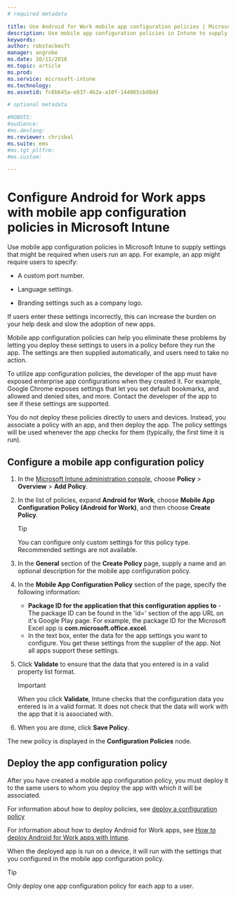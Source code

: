 ```yaml
---
# required metadata

title: Use Android for Work mobile app configuration policies | Microsoft Intune
description: Use mobile app configuration policies in Intune to supply settings that might be required when users run an Android for Work app.
keywords:
author: robstackmsft
manager: angrobe
ms.date: 10/11/2016
ms.topic: article
ms.prod:
ms.service: microsoft-intune
ms.technology:
ms.assetid: fc6b645a-e837-4b2a-a10f-144065cbd8dd

# optional metadata

#ROBOTS:
#audience:
#ms.devlang:
ms.reviewer: chrisbal
ms.suite: ems
#ms.tgt_pltfrm:
#ms.custom:

---
```


# Configure Android for Work apps with mobile app configuration policies in Microsoft Intune
Use mobile app configuration policies in Microsoft Intune to supply settings that might be required when users run an app. For example, an app might require users to specify:

-   A custom port number.

-   Language settings.

-   Branding settings such as a company logo.

If users enter these settings incorrectly, this can increase the burden on your help desk and slow the adoption of new apps.

Mobile app configuration policies can help you eliminate these problems by letting you deploy these settings to users in a policy before they run the app. The settings are then supplied automatically, and users need to take no action.

To utilize app configuration policies, the developer of the app must have exposed enterprise app configurations when they created it. For example, Google Chrome exposes settings that let you set default bookmarks, and allowed and denied sites, and more. Contact the developer of the app to see if these settings are supported.

You do not deploy these policies directly to users and devices. Instead, you associate a policy with an app, and then deploy the app. The policy settings will be used whenever the app checks for them (typically, the first time it is run).

## Configure a mobile app configuration policy

1.  In the [Microsoft Intune administration console](https://manage.microsoft.com), choose **Policy** &gt; **Overview** &gt; **Add Policy**.

2.  In the list of policies, expand **Android for Work**, choose **Mobile App Configuration Policy (Android for Work)**, and then choose **Create Policy**.

    > [!TIP]
    > You can configure only custom settings for this policy type. Recommended settings are not available.

3.  In the **General** section of the **Create Policy** page, supply a name and an optional description for the mobile app configuration policy.

4. In the **Mobile App Configuration Policy** section of the page, specify the following information:
	- **Package ID for the application that this configuration applies to** - The package ID can be found in the 'id=' section of the app URL on it's Google Play page. For example, the package ID for the Microsoft Excel app is **com.microsoft.office.excel**.
	- In the text box, enter the data for the app settings you want to configure. You get these settings from the supplier of the app. Not all apps support these settings.
5.  Click **Validate** to ensure that the data that you entered is in a valid property list format.

    > [!IMPORTANT]
    > When you click **Validate**, Intune checks that the configuration data you entered is in a valid format. It does not check that the data will work with the app that it is associated with.

6.  When you are done, click **Save Policy**.

The new policy is displayed in the **Configuration Policies** node.


## Deploy the app configuration policy
After you have created a mobile app configuration policy, you must deploy it to the same users to whom you deploy the app with which it will be associated.

For information about how to deploy policies, see [deploy a configuration policy](/intune/deploy-use/manage-settings-and-features-on-your-devices-with-microsoft-intune-policies#deploy-a-configuration-policy)

For information about how to deploy Android for Work apps, see [How to deploy Android for Work apps with Intune](android-for-work-apps.md).

When the deployed app is run on a device, it will run with the settings that you configured in the mobile app configuration policy.

> [!TIP]
> Only deploy one app configuration policy for each app to a user.




